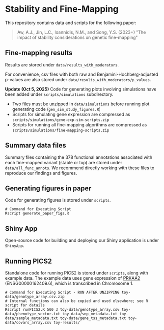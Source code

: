 # Stability and Fine-Mapping

This repository contains data and scripts for the following paper:

> Aw, A.J., Jin, L.C., Ioannidis, N.M., and Song, Y.S. (2023+) "The impact of stability considerations on genetic fine-mapping"

## Fine-mapping results

Results are stored under `data/results_with_moderators`.

For convenience, csv files with both raw and Benjamini-Hochberg-adjusted p-values are also stored under `data/results_with_moderators/p_values`.

**Update (Oct 5, 2025)** Code for generating plots involving simulations have been added under `scripts/simulations` subdirectory. 
- Two files must be unzipped in `data/simulations` before running plot generating code (`gen_sim_study_figures.R`) 
- Scripts for simulating gene expression are compressed as `scripts/simulations/gene-exp-sim-scripts.zip`
- Scripts for running all fine-mapping algorithms are compressed as `scripts/simulations/fine-mapping-scripts.zip`

## Summary data files

Summary files containing the 378 functional annotations associated with each fine-mapped variant (stable or top) are stored under `data/all_func_annots`. We recommend directly working with these files to reproduce our findings and figures.

## Generating figures in paper

Code for generating figures is stored under `scripts`.

```
# Command for Executing Script
Rscript generate_paper_figs.R
```

## Shiny App

Open-source code for building and deploying our Shiny application is under `ShinyApp`. 

## Running PICS2

Standalone code for running PICS2 is stored under `scripts`, along with example data. The example data uses gene expression of [PRKAA2](http://genome.cse.ucsc.edu/cgi-bin/hgGene?org=Human&hgg_chrom=none&hgg_type=knownGene&hgg_gene=uc001cyk.5) (ENSG00000162409.6), which is transcribed in Chromosome 1. 

```
# Command for Executing Script - RUN AFTER UNZIPPING toy-data/genotype_array.csv.zip
# Internal functions can also be copied and used elsewhere; see R script for details
Rscript runPICS2.R 500 3 toy-data/genotype_array.csv toy-data/phenotype_vector.txt toy-data/snp_metadata.txt toy-data/sample_metadata.txt toy-data/gene_tss_metadata.txt toy-data/covars_array.csv toy-results/
```